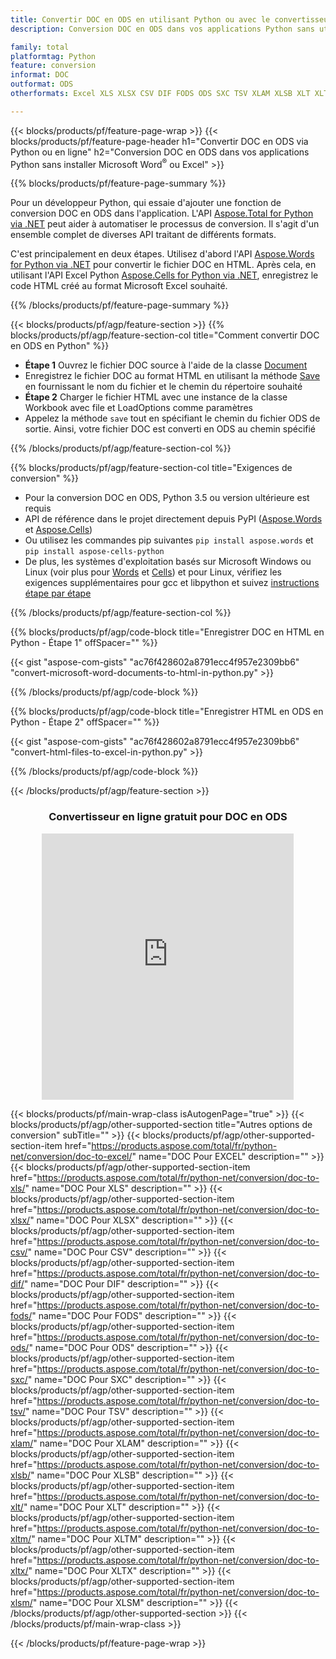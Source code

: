 ```yaml
---
title: Convertir DOC en ODS en utilisant Python ou avec le convertisseur en ligne gratuit
description: Conversion DOC en ODS dans vos applications Python sans utiliser Microsoft Word ou Excel ou en ligne. Testez rapidement le convertisseur en ligne CSV vers POT gratuit avant d'intégrer le code. 

family: total
platformtag: Python
feature: conversion
informat: DOC
outformat: ODS
otherformats: Excel XLS XLSX CSV DIF FODS ODS SXC TSV XLAM XLSB XLT XLTM XLSM XLTX

---
```

{{< blocks/products/pf/feature-page-wrap >}}
{{< blocks/products/pf/feature-page-header h1="Convertir DOC en ODS via Python ou en ligne" h2="Conversion DOC en ODS dans vos applications Python sans installer Microsoft Word<sup>&reg;</sup> ou Excel" >}}

{{% blocks/products/pf/feature-page-summary %}}

Pour un développeur Python, qui essaie d'ajouter une fonction de conversion DOC en ODS dans l'application. L'API [Aspose.Total for Python via .NET](https://products.aspose.com/total/python-net/) peut aider à automatiser le processus de conversion. Il s'agit d'un ensemble complet de diverses API traitant de différents formats.

C'est principalement en deux étapes. Utilisez d'abord l'API [Aspose.Words for Python via .NET](https://products.aspose.com/words/python-net/) pour convertir le fichier DOC en HTML. Après cela, en utilisant l'API Excel Python [Aspose.Cells for Python via .NET](https://products.aspose.com/cells/python-net/), enregistrez le code HTML créé au format Microsoft Excel souhaité. 

{{% /blocks/products/pf/feature-page-summary %}}

{{< blocks/products/pf/agp/feature-section >}}
{{% blocks/products/pf/agp/feature-section-col title="Comment convertir DOC en ODS en Python" %}}
- **Étape 1** Ouvrez le fichier DOC source à l'aide de la classe [Document](https://reference.aspose.com/words/python-net/aspose.words/document/)
- Enregistrez le fichier DOC au format HTML en utilisant la méthode [Save](https://reference.aspose.com/words/python-net/aspose.words/document/save/) en fournissant le nom du fichier et le chemin du répertoire souhaité
-  **Étape 2** Charger le fichier HTML avec une instance de la classe Workbook avec file et LoadOptions comme paramètres
-  Appelez la méthode `save` tout en spécifiant le chemin du fichier ODS de sortie. Ainsi, votre fichier DOC est converti en ODS au chemin spécifié

{{% /blocks/products/pf/agp/feature-section-col %}}

{{% blocks/products/pf/agp/feature-section-col title="Exigences de conversion" %}}

- Pour la conversion DOC en ODS, Python 3.5 ou version ultérieure est requis
- API de référence dans le projet directement depuis PyPI ([Aspose.Words](https://pypi.org/project/aspose-words/) et [Aspose.Cells](https://pypi.org/project/aspose-cells-python/))
-  Ou utilisez les commandes pip suivantes ```pip install aspose.words``` et ```pip install aspose-cells-python``` 
-  De plus, les systèmes d'exploitation basés sur Microsoft Windows ou Linux (voir plus pour [Words](https://docs.aspose.com/words/python-net/system-requirements/) et [Cells](https://docs.aspose.com/cells/python-net/getting-started/#installation)) et pour Linux, vérifiez les exigences supplémentaires pour gcc et libpython et suivez [instructions étape par étape](https://docs.aspose.com/words/python-net/installation/)
 

{{% /blocks/products/pf/agp/feature-section-col %}}

{{% blocks/products/pf/agp/code-block title="Enregistrer DOC en HTML en Python - Étape 1" offSpacer="" %}}

{{< gist "aspose-com-gists" "ac76f428602a8791ecc4f957e2309bb6" "convert-microsoft-word-documents-to-html-in-python.py" >}}

{{% /blocks/products/pf/agp/code-block %}}

{{% blocks/products/pf/agp/code-block title="Enregistrer HTML en ODS en Python - Étape 2" offSpacer="" %}}

{{< gist "aspose-com-gists" "ac76f428602a8791ecc4f957e2309bb6" "convert-html-files-to-excel-in-python.py" >}}

{{% /blocks/products/pf/agp/code-block %}}

{{< /blocks/products/pf/agp/feature-section >}}
<div class="container-fluid agp-content bg-white aboutfile box-1 vh100 section nopbtm">
<div class=container>
<div class=row>
<div class="demobox tc col-md-12 padding-0" align="center">

<h3>Convertisseur en ligne gratuit pour DOC en ODS</h3>

<iframe style="border: none; height: 426px;" scrolling="no" src="https://total-conversion-app-65z5r2lp.qa.k8s.dynabic.com/?to=ods&from=doc" id="child-iframe" width="80%"></iframe>

</div></div>
</div></div>

{{< blocks/products/pf/main-wrap-class isAutogenPage="true" >}}
{{< blocks/products/pf/agp/other-supported-section title="Autres options de conversion" subTitle="" >}}
{{< blocks/products/pf/agp/other-supported-section-item href="https://products.aspose.com/total/fr/python-net/conversion/doc-to-excel/" name="DOC Pour EXCEL" description="" >}}
{{< blocks/products/pf/agp/other-supported-section-item href="https://products.aspose.com/total/fr/python-net/conversion/doc-to-xls/" name="DOC Pour XLS" description="" >}}
{{< blocks/products/pf/agp/other-supported-section-item href="https://products.aspose.com/total/fr/python-net/conversion/doc-to-xlsx/" name="DOC Pour XLSX" description="" >}}
{{< blocks/products/pf/agp/other-supported-section-item href="https://products.aspose.com/total/fr/python-net/conversion/doc-to-csv/" name="DOC Pour CSV" description="" >}}
{{< blocks/products/pf/agp/other-supported-section-item href="https://products.aspose.com/total/fr/python-net/conversion/doc-to-dif/" name="DOC Pour DIF" description="" >}}
{{< blocks/products/pf/agp/other-supported-section-item href="https://products.aspose.com/total/fr/python-net/conversion/doc-to-fods/" name="DOC Pour FODS" description="" >}}
{{< blocks/products/pf/agp/other-supported-section-item href="https://products.aspose.com/total/fr/python-net/conversion/doc-to-ods/" name="DOC Pour ODS" description="" >}}
{{< blocks/products/pf/agp/other-supported-section-item href="https://products.aspose.com/total/fr/python-net/conversion/doc-to-sxc/" name="DOC Pour SXC" description="" >}}
{{< blocks/products/pf/agp/other-supported-section-item href="https://products.aspose.com/total/fr/python-net/conversion/doc-to-tsv/" name="DOC Pour TSV" description="" >}}
{{< blocks/products/pf/agp/other-supported-section-item href="https://products.aspose.com/total/fr/python-net/conversion/doc-to-xlam/" name="DOC Pour XLAM" description="" >}}
{{< blocks/products/pf/agp/other-supported-section-item href="https://products.aspose.com/total/fr/python-net/conversion/doc-to-xlsb/" name="DOC Pour XLSB" description="" >}}
{{< blocks/products/pf/agp/other-supported-section-item href="https://products.aspose.com/total/fr/python-net/conversion/doc-to-xlt/" name="DOC Pour XLT" description="" >}}
{{< blocks/products/pf/agp/other-supported-section-item href="https://products.aspose.com/total/fr/python-net/conversion/doc-to-xltm/" name="DOC Pour XLTM" description="" >}}
{{< blocks/products/pf/agp/other-supported-section-item href="https://products.aspose.com/total/fr/python-net/conversion/doc-to-xltx/" name="DOC Pour XLTX" description="" >}}
{{< blocks/products/pf/agp/other-supported-section-item href="https://products.aspose.com/total/fr/python-net/conversion/doc-to-xlsm/" name="DOC Pour XLSM" description="" >}}
{{< /blocks/products/pf/agp/other-supported-section >}}
{{< /blocks/products/pf/main-wrap-class >}}

{{< /blocks/products/pf/feature-page-wrap >}}
